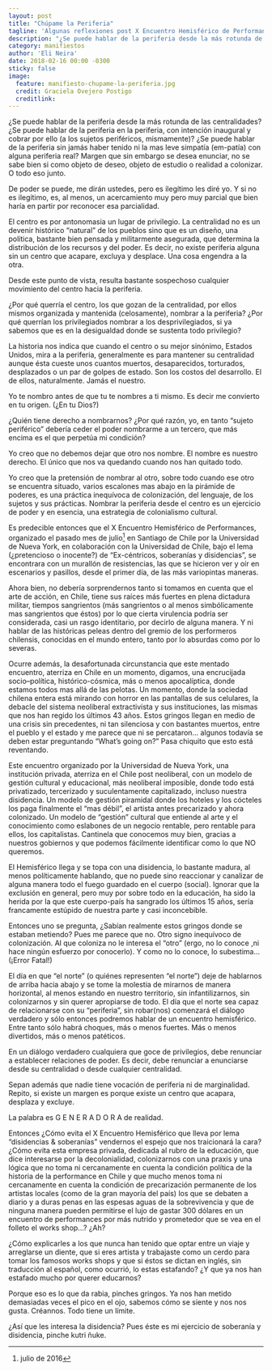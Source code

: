 ```yaml
---
layout: post
title: "Chúpame la Periferia"
tagline: 'Algunas reflexiones post X Encuentro Hemisférico de Performances “Ex-Céntrico, Soberanías & Disidencias”'
description: "¿Se puede hablar de la periferia desde la más rotunda de las centralidades? ¿Se puede hablar de la periferia en la periferia, con intención inaugural y cobrar por ello (a los sujetos periféricos, mismamente)? ¿Se puede hablar de la periferia sin jamás haber tenido ni la mas leve simpatía (em-patía) con alguna periferia real?"
category: manifiestos
author: 'Eli Neira'
date: 2018-02-16 00:00 -0300
sticky: false
image:
  feature: manifiesto-chupame-la-periferia.jpg
  credit: Graciela Ovejero Postigo
  creditlink:
---
```


¿Se puede hablar de la periferia desde la más rotunda de las centralidades? ¿Se puede hablar de la periferia en la periferia, con intención inaugural y cobrar por ello (a los sujetos periféricos, mismamente)? ¿Se puede hablar de la periferia sin jamás haber tenido ni la mas leve simpatía (em-patía) con alguna periferia real? Margen que sin embargo se desea enunciar, no se sabe bien si como objeto de deseo, objeto de estudio o realidad a colonizar. O todo eso junto.

De poder se puede, me dirán ustedes, pero es ilegítimo les diré yo. Y si no es ilegítimo, es, al menos, un acercamiento muy pero muy parcial que bien haría en partir por reconocer esa parcialidad.

El centro es por antonomasia un lugar de privilegio. La centralidad no es un devenir histórico “natural” de los pueblos sino que es un diseño, una política, bastante bien pensada y militarmente asegurada, que determina la distribución de los recursos y del poder. Es decir, no existe periferia alguna sin un centro que acapare, excluya y desplace. Una cosa engendra a la otra.

Desde este punto de vista, resulta bastante sospechoso cualquier movimiento del centro hacia la periferia.

¿Por qué querría el centro, los que gozan de la centralidad, por ellos mismos organizada y mantenida (celosamente), nombrar a la periferia? ¿Por qué querrían los privilegiados nombrar a los desprivilegiados, si ya sabemos que es en la desigualdad donde se sustenta todo privilegio?

La historia nos indica que cuando el centro o su mejor sinónimo, Estados Unidos, mira a la periferia, generalmente es para mantener su centralidad aunque ésta cueste unos cuantos muertos, desaparecidos, torturados, desplazados o un par de golpes de estado. Son los costos del desarrollo. El de ellos, naturalmente. Jamás el nuestro.

Yo te nombro antes de que tu te nombres a ti mismo. Es decir me convierto en tu origen. (¿En tu Dios?)

¿Quién tiene derecho a nombrarnos? ¿Por qué razón, yo, en tanto “sujeto periférico” debería ceder el poder nombrarme a un tercero, que más encima es el que perpetúa mi condición?

Yo creo que no debemos dejar que otro nos nombre. El nombre es nuestro derecho. El único que nos va quedando cuando nos han quitado todo.

Yo creo que la pretensión de nombrar al otro, sobre todo cuando ese otro se encuentra situado, varios escalones mas abajo en la pirámide de poderes, es una práctica inequívoca de colonización, del lenguaje, de los sujetos y sus prácticas. Nombrar la periferia desde el centro es un ejercicio de poder y en esencia, una estrategia de colonialismo cultural.

Es predecible entonces que el X Encuentro Hemisférico de Performances, organizado el pasado mes de julio[^1] en Santiago de Chile por la Universidad de Nueva York, en colaboración con la Universidad de Chile,  bajo el lema (¿pretencioso o inocente?) de “Ex-céntricos, soberanías y disidencias”, se encontrara con un murallón de resistencias, las que se hicieron ver y oír en escenarios y pasillos, desde el primer día, de las más variopintas maneras.

[^1]: julio de 2016

Ahora bien, no debería sorprendernos tanto si tomamos en cuenta que el arte de acción, en Chile, tiene sus raíces más fuertes en plena dictadura militar,  tiempos sangrientos (más sangrientos o al menos simbólicamente mas sangrientos que éstos) por lo que cierta virulencia podría ser considerada, casi un rasgo identitario, por decirlo de alguna manera.  Y ni hablar de las históricas peleas dentro del gremio de los performeros chilensis, conocidas en el mundo entero, tanto por lo absurdas como por lo severas.

Ocurre además, la desafortunada circunstancia que este mentado encuentro, aterriza en Chile en un momento, digamos, una encrucijada socio–política, histórico-cósmica, más o menos apocalíptica, donde estamos todos mas allá de las pelotas. Un momento, donde la sociedad chilena entera está mirando con horror en las pantallas de sus celulares, la debacle del sistema neoliberal extractivista y sus instituciones, las mismas que nos han regido los últimos 43 años. Estos gringos llegan en medio de una crisis sin precedentes, ni tan silenciosa y con bastantes muertos, entre el pueblo y el estado y me parece que ni se percataron... algunos todavía se deben estar preguntando “What’s going on?” Pasa chiquito que esto está reventando.

Este encuentro organizado por la Universidad de Nueva York, una institución privada, aterriza en el Chile post neoliberal, con un modelo de gestión cultural y educacional, más neoliberal imposible, donde todo está privatizado, tercerizado y suculentamente capitalizado, incluso nuestra disidencia. Un modelo de gestión piramidal donde los hoteles y los cócteles los paga finalmente el “mas débil”, el artista antes precarizado y ahora colonizado. Un modelo de “gestión” cultural que entiende al arte y el conocimiento como eslabones de un negocio rentable, pero rentable para ellos, los capitalistas. Cantinela que conocemos muy bien, gracias a nuestros gobiernos y que podemos fácilmente identificar como lo que NO queremos.

El Hemisférico llega y se topa con una disidencia, lo bastante madura, al menos políticamente hablando, que no puede sino reaccionar y canalizar de alguna manera todo el fuego guardado en el cuerpo (social). Ignorar que la exclusión en general, pero muy por sobre todo en la educación, ha sido la herida por la que este cuerpo-país ha sangrado los últimos 15 años, sería francamente estúpido de nuestra parte y casi inconcebible.

Entonces uno se pregunta, ¿Sabían realmente estos gringos donde se estaban metiendo? Pues me parece que no. Otro signo inequívoco de colonización. Al que coloniza no le interesa el “otro” (ergo, no lo conoce ,ni hace ningún esfuerzo por conocerlo). Y como no lo conoce, lo subestima...(¡Error Fatal!)

El día en que “el norte” (o quiénes representen “el norte”) deje de hablarnos de arriba hacia abajo y se tome la molestia de mirarnos de manera horizontal, al menos estando en nuestro territorio, sin infantilizarnos, sin colonizarnos y sin querer apropiarse de todo. El día que el norte sea capaz de relacionarse con su “periferia”, sin robar(nos) comenzará el diálogo verdadero y sólo entonces podremos hablar de un encuentro hemisférico. Entre tanto sólo habrá choques, más o menos fuertes. Más o menos divertidos, más o menos patéticos.

En un diálogo verdadero cualquiera que goce de privilegios, debe renunciar a establecer relaciones de poder. Es decir, debe renunciar a enunciarse desde su centralidad o desde cualquier centralidad.

Sepan además que nadie tiene vocación de periferia ni de marginalidad. Repito, si existe un margen es porque existe un centro que acapara, desplaza y excluye.

La palabra es G E N E R A D O R A de realidad.

Entonces ¿Cómo evita el X Encuentro Hemisférico que lleva por lema “disidencias & soberanías” vendernos el espejo que nos traicionará la cara? ¿Cómo evita esta empresa privada, dedicada al rubro de la educación, que dice interesarse por la decolonialidad, colonizarnos con una praxis y una lógica que no toma ni cercanamente en cuenta la condición política de la historia de la performance en Chile y que mucho menos toma ni cercanamente en cuenta la condición de precarización permanente de los artistas locales (como de la gran mayoría del país) los que se debaten a diario y a duras penas en las espesas aguas de la sobrevivencia y que de ninguna manera pueden permitirse el lujo de gastar 300 dólares en un encuentro de performances por más nutrido y prometedor que se vea en el folleto el works shop...? ¿Ah?

¿Cómo explicarles a los que nunca han tenido que optar entre un viaje y arreglarse un diente, que si eres artista y trabajaste como un cerdo para tomar los famosos works shops y que si éstos se dictan en inglés, sin traducción al español, como ocurrió, lo estas estafando? ¿Y que ya nos han estafado mucho por querer educarnos?

Porque eso es lo que da rabia, pinches gringos. Ya nos han metido demasiadas veces el pico en el ojo, sabemos cómo se siente y nos nos gusta. Créannos. Todo tiene un límite.

¿Así que les interesa la disidencia? Pues éste es mi ejercicio de soberanía y disidencia, pinche kutri ñuke.
